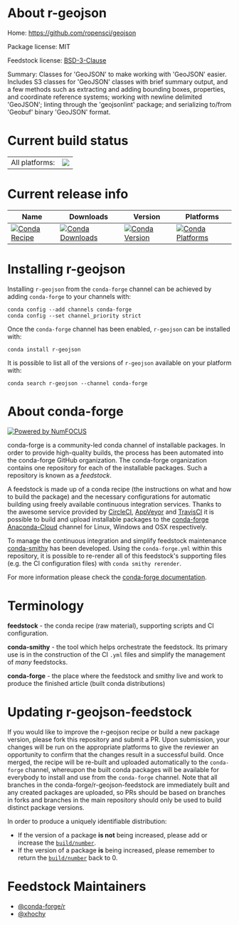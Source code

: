 About r-geojson
===============

Home: https://github.com/ropensci/geojson

Package license: MIT

Feedstock license: [BSD-3-Clause](https://github.com/conda-forge/r-geojson-feedstock/blob/master/LICENSE.txt)

Summary: Classes for 'GeoJSON' to make working with 'GeoJSON' easier. Includes S3 classes for 'GeoJSON' classes with brief summary output, and a few methods such as extracting and adding bounding boxes, properties, and coordinate reference systems; working with  newline delimited 'GeoJSON'; linting through the 'geojsonlint'  package; and serializing to/from 'Geobuf' binary 'GeoJSON'  format.

Current build status
====================


<table><tr><td>All platforms:</td>
    <td>
      <a href="https://dev.azure.com/conda-forge/feedstock-builds/_build/latest?definitionId=7224&branchName=master">
        <img src="https://dev.azure.com/conda-forge/feedstock-builds/_apis/build/status/r-geojson-feedstock?branchName=master">
      </a>
    </td>
  </tr>
</table>

Current release info
====================

| Name | Downloads | Version | Platforms |
| --- | --- | --- | --- |
| [![Conda Recipe](https://img.shields.io/badge/recipe-r--geojson-green.svg)](https://anaconda.org/conda-forge/r-geojson) | [![Conda Downloads](https://img.shields.io/conda/dn/conda-forge/r-geojson.svg)](https://anaconda.org/conda-forge/r-geojson) | [![Conda Version](https://img.shields.io/conda/vn/conda-forge/r-geojson.svg)](https://anaconda.org/conda-forge/r-geojson) | [![Conda Platforms](https://img.shields.io/conda/pn/conda-forge/r-geojson.svg)](https://anaconda.org/conda-forge/r-geojson) |

Installing r-geojson
====================

Installing `r-geojson` from the `conda-forge` channel can be achieved by adding `conda-forge` to your channels with:

```
conda config --add channels conda-forge
conda config --set channel_priority strict
```

Once the `conda-forge` channel has been enabled, `r-geojson` can be installed with:

```
conda install r-geojson
```

It is possible to list all of the versions of `r-geojson` available on your platform with:

```
conda search r-geojson --channel conda-forge
```


About conda-forge
=================

[![Powered by NumFOCUS](https://img.shields.io/badge/powered%20by-NumFOCUS-orange.svg?style=flat&colorA=E1523D&colorB=007D8A)](http://numfocus.org)

conda-forge is a community-led conda channel of installable packages.
In order to provide high-quality builds, the process has been automated into the
conda-forge GitHub organization. The conda-forge organization contains one repository
for each of the installable packages. Such a repository is known as a *feedstock*.

A feedstock is made up of a conda recipe (the instructions on what and how to build
the package) and the necessary configurations for automatic building using freely
available continuous integration services. Thanks to the awesome service provided by
[CircleCI](https://circleci.com/), [AppVeyor](https://www.appveyor.com/)
and [TravisCI](https://travis-ci.com/) it is possible to build and upload installable
packages to the [conda-forge](https://anaconda.org/conda-forge)
[Anaconda-Cloud](https://anaconda.org/) channel for Linux, Windows and OSX respectively.

To manage the continuous integration and simplify feedstock maintenance
[conda-smithy](https://github.com/conda-forge/conda-smithy) has been developed.
Using the ``conda-forge.yml`` within this repository, it is possible to re-render all of
this feedstock's supporting files (e.g. the CI configuration files) with ``conda smithy rerender``.

For more information please check the [conda-forge documentation](https://conda-forge.org/docs/).

Terminology
===========

**feedstock** - the conda recipe (raw material), supporting scripts and CI configuration.

**conda-smithy** - the tool which helps orchestrate the feedstock.
                   Its primary use is in the construction of the CI ``.yml`` files
                   and simplify the management of *many* feedstocks.

**conda-forge** - the place where the feedstock and smithy live and work to
                  produce the finished article (built conda distributions)


Updating r-geojson-feedstock
============================

If you would like to improve the r-geojson recipe or build a new
package version, please fork this repository and submit a PR. Upon submission,
your changes will be run on the appropriate platforms to give the reviewer an
opportunity to confirm that the changes result in a successful build. Once
merged, the recipe will be re-built and uploaded automatically to the
`conda-forge` channel, whereupon the built conda packages will be available for
everybody to install and use from the `conda-forge` channel.
Note that all branches in the conda-forge/r-geojson-feedstock are
immediately built and any created packages are uploaded, so PRs should be based
on branches in forks and branches in the main repository should only be used to
build distinct package versions.

In order to produce a uniquely identifiable distribution:
 * If the version of a package **is not** being increased, please add or increase
   the [``build/number``](https://docs.conda.io/projects/conda-build/en/latest/resources/define-metadata.html#build-number-and-string).
 * If the version of a package **is** being increased, please remember to return
   the [``build/number``](https://docs.conda.io/projects/conda-build/en/latest/resources/define-metadata.html#build-number-and-string)
   back to 0.

Feedstock Maintainers
=====================

* [@conda-forge/r](https://github.com/conda-forge/r/)
* [@xhochy](https://github.com/xhochy/)

